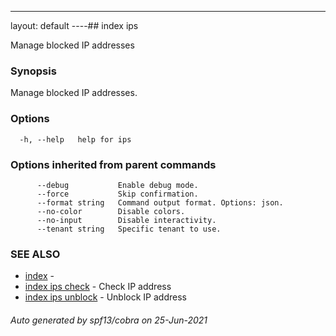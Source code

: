 ---
layout: default
----## index ips

Manage blocked IP addresses

### Synopsis

Manage blocked IP addresses.

### Options

```
  -h, --help   help for ips
```

### Options inherited from parent commands

```
      --debug           Enable debug mode.
      --force           Skip confirmation.
      --format string   Command output format. Options: json.
      --no-color        Disable colors.
      --no-input        Disable interactivity.
      --tenant string   Specific tenant to use.
```

### SEE ALSO

* [index](index.md)	 - 
* [index ips check](index_ips_check.md)	 - Check IP address
* [index ips unblock](index_ips_unblock.md)	 - Unblock IP address

###### Auto generated by spf13/cobra on 25-Jun-2021
